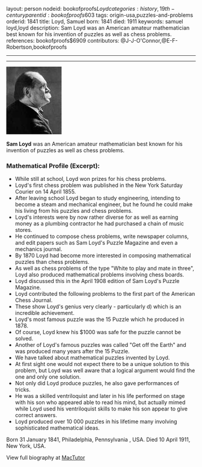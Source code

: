layout: person
nodeid: bookofproofs$Loyd
categories: history,19th-century
parentid: bookofproofs$603
tags: origin-usa,puzzles-and-problems
orderid: 1841
title: Loyd, Samuel
born: 1841
died: 1911
keywords: samuel loyd,loyd
description: Sam Loyd was an American amateur mathematician best known for his invention of puzzles as well as chess problems.
references: bookofproofs$6909
contributors: @J-J-O'Connor,@E-F-Robertson,bookofproofs

---



---

![Loyd.jpg](https://github.com/bookofproofs/bookofproofs.github.io/blob/main/_sources/_assets/images/portraits/Loyd.jpg?raw=true)

**Sam Loyd** was an American amateur mathematician best known for his invention of puzzles as well as chess problems.

### Mathematical Profile (Excerpt):
* While still at school, Loyd won prizes for his chess problems.
* Loyd's first chess problem was published in the New York Saturday Courier on 14 April 1855.
* After leaving school Loyd began to study engineering, intending to become a steam and mechanical engineer, but he found he could make his living from his puzzles and chess problems.
* Loyd's interests were by now rather diverse for as well as earning money as a plumbing contractor he had purchased a chain of music stores.
* He continued to compose chess problems, write newspaper columns, and edit papers such as Sam Loyd's Puzzle Magazine and even a mechanics journal.
* By 1870 Loyd had become more interested in composing mathematical puzzles than chess problems.
* As well as chess problems of the type "White to play and mate in three", Loyd also produced mathematical problems involving chess boards.
* Loyd discussed this in the April 1908 edition of Sam Loyd's Puzzle Magazine.
* Loyd contributed the following problems to the first part of the American Chess Journal.
* These show Loyd's genius very clearly - particularly d) which is an incredible achievement.
* Loyd's most famous puzzle was the 15 Puzzle which he produced in 1878.
* Of course, Loyd knew his $1000 was safe for the puzzle cannot be solved.
* Another of Loyd's famous puzzles was called "Get off the Earth" and was produced many years after the 15 Puzzle.
* We have talked about mathematical puzzles invented by Loyd.
* At first sight one would not expect there to be a unique solution to this problem, but Loyd was well aware that a logical argument would find the one and only one solution.
* Not only did Loyd produce puzzles, he also gave performances of tricks.
* He was a skilled ventriloquist and later in his life performed on stage with his son who appeared able to read his mind, but actually mimed while Loyd used his ventriloquist skills to make his son appear to give correct answers.
* Loyd produced over 10 000 puzzles in his lifetime many involving sophisticated mathematical ideas.

Born 31 January 1841, Philadelphia, Pennsylvania , USA. Died 10 April 1911, New York, USA.

View full biography at [MacTutor](https://mathshistory.st-andrews.ac.uk/Biographies/Loyd/)
